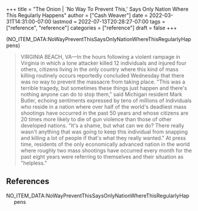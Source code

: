 +++
title = "The Onion | `No Way To Prevent This,' Says Only Nation Where This Regularly Happens"
author = ["Cash Weaver"]
date = 2022-03-31T14:31:00-07:00
lastmod = 2022-07-13T20:28:27-07:00
tags = ["reference", "reference"]
categories = ["reference"]
draft = false
+++

(NO_ITEM_DATA:NoWayPreventThisSaysOnlyNationWhereThisRegularlyHappens)

> VIRGINIA BEACH, VA—In the hours following a violent rampage in Virginia in which a lone attacker killed 12 individuals and injured four others, citizens living in the only country where this kind of mass killing routinely occurs reportedly concluded Wednesday that there was no way to prevent the massacre from taking place. "This was a terrible tragedy, but sometimes these things just happen and there's nothing anyone can do to stop them," said Michigan resident Mark Butler, echoing sentiments expressed by tens of millions of individuals who reside in a nation where over half of the world's deadliest mass shootings have occurred in the past 50 years and whose citizens are 20 times more likely to die of gun violence than those of other developed nations. "It's a shame, but what can we do? There really wasn't anything that was going to keep this individual from snapping and killing a lot of people if that's what they really wanted." At press time, residents of the only economically advanced nation in the world where roughly two mass shootings have occurred every month for the past eight years were referring to themselves and their situation as "helpless."

## References

<style>.csl-entry{text-indent: -1.5em; margin-left: 1.5em;}</style><div class="csl-bib-body">
  <div class="csl-entry">NO_ITEM_DATA:NoWayPreventThisSaysOnlyNationWhereThisRegularlyHappens</div>
</div>
